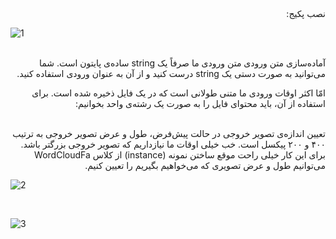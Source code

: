 <div dir="rtl">
  نصب پکیج:
  </div>

![1](https://github.com/semnan-university-ai/machine-learning-class/blob/main/excersiecs/Homayontoosy/29/29-1.jpg)

<br/>

<div dir="rtl">
  آماده‌سازی متن ورودی
متن ورودی ما صرفاً یک string ساده‌ی پایتون است. شما می‌توانید به صورت دستی یک string درست کنید و از آن به عنوان ورودی استفاده کنید.

امّا اکثر اوقات ورودی ما متنی طولانی است که در یک فایل ذخیره شده است. برای استفاده از آن، باید محتوای فایل را به صورت یک رشته‌ی واحد بخوانیم:
  </div>
<br/>

<div dir="rtl">
  تعیین اندازه‌ی تصویر خروجی
در حالت پیش‌فرض، طول و عرض تصویر خروجی به ترتیب ۴۰۰ و ۲۰۰ پیکسل است. خب خیلی اوقات ما نیازداریم که تصویر خروجی بزرگتر باشد. برای این کار خیلی راحت موقع ساختن نمونه (instance) از کلاس WordCloudFa می‌توانیم طول و عرض تصویری که می‌خواهیم بگیریم را تعیین کنیم.
  </div>

![2](https://github.com/semnan-university-ai/machine-learning-class/blob/main/excersiecs/Homayontoosy/29/29-2.jpg)

<br/>

![3](https://github.com/semnan-university-ai/machine-learning-class/blob/main/excersiecs/Homayontoosy/29/29-3.jpg)

